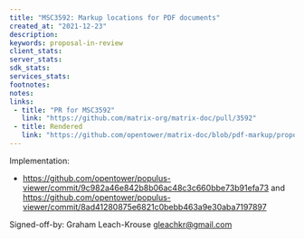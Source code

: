 ```yaml
---
title: "MSC3592: Markup locations for PDF documents"
created_at: "2021-12-23"
description:
keywords: proposal-in-review
client_stats:
server_stats:
sdk_stats:
services_stats:
footnotes:
notes:
links:
 - title: "PR for MSC3592"
   link: "https://github.com/matrix-org/matrix-doc/pull/3592"
 - title: Rendered
   link: "https://github.com/opentower/matrix-doc/blob/pdf-markup/proposals/3592-pdf-markup.md"
---
```


Implementation:

- https://github.com/opentower/populus-viewer/commit/9c982a46e842b8b06ac48c3c660bbe73b91efa73 and https://github.com/opentower/populus-viewer/commit/8ad41280875e6821c0bebb463a9e30aba7197897


Signed-off-by: Graham Leach-Krouse gleachkr@gmail.com
